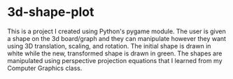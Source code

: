 # 3d-shape-plot
This is a project I created using Python's pygame module. The user is given a shape on the 3d board/graph and they can manipulate however they want using 3D translation, scaling, and rotation. The initial shape is drawn in white while the new, transformed shape is drawn in green. The shapes are manipulated using perspective projection equations that I learned from my Computer Graphics class. 
